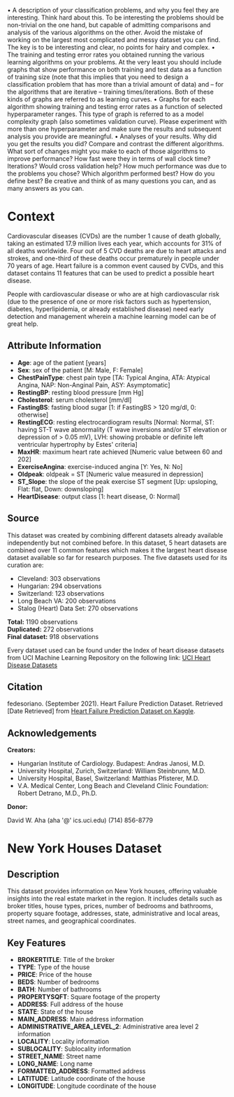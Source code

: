 • A description of your classification problems, and why you feel they are interesting. Think hard about
this. To be interesting the problems should be non-trivial on the one hand, but capable of admitting
comparisons and analysis of the various algorithms on the other. Avoid the mistake of working on the
largest most complicated and messy dataset you can find. The key is to be interesting and clear, no points
for hairy and complex.
• The training and testing error rates you obtained running the various learning algorithms on your problems.
At the very least you should include graphs that show performance on both training and test data as a
function of training size (note that this implies that you need to design a classification problem that has
more than a trivial amount of data) and – for the algorithms that are iterative – training times/iterations.
Both of these kinds of graphs are referred to as learning curves.
• Graphs for each algorithm showing training and testing error rates as a function of selected hyperparameter
ranges. This type of graph is referred to as a model complexity graph (also sometimes validation curve).
Please experiment with more than one hyperparameter and make sure the results and subsequent analysis
you provide are meaningful.
• Analyses of your results. Why did you get the results you did? Compare and contrast the different
algorithms. What sort of changes might you make to each of those algorithms to improve performance?
How fast were they in terms of wall clock time? Iterations? Would cross validation help? How much
performance was due to the problems you chose? Which algorithm performed best? How do you define
best? Be creative and think of as many questions you can, and as many answers as you can.

# Context

Cardiovascular diseases (CVDs) are the number 1 cause of death globally, taking an estimated 17.9 million lives each year, which accounts for 31% of all deaths worldwide. Four out of 5 CVD deaths are due to heart attacks and strokes, and one-third of these deaths occur prematurely in people under 70 years of age. Heart failure is a common event caused by CVDs, and this dataset contains 11 features that can be used to predict a possible heart disease.

People with cardiovascular disease or who are at high cardiovascular risk (due to the presence of one or more risk factors such as hypertension, diabetes, hyperlipidemia, or already established disease) need early detection and management wherein a machine learning model can be of great help.

## Attribute Information

- **Age**: age of the patient [years]
- **Sex**: sex of the patient [M: Male, F: Female]
- **ChestPainType**: chest pain type [TA: Typical Angina, ATA: Atypical Angina, NAP: Non-Anginal Pain, ASY: Asymptomatic]
- **RestingBP**: resting blood pressure [mm Hg]
- **Cholesterol**: serum cholesterol [mm/dl]
- **FastingBS**: fasting blood sugar [1: if FastingBS > 120 mg/dl, 0: otherwise]
- **RestingECG**: resting electrocardiogram results [Normal: Normal, ST: having ST-T wave abnormality (T wave inversions and/or ST elevation or depression of > 0.05 mV), LVH: showing probable or definite left ventricular hypertrophy by Estes' criteria]
- **MaxHR**: maximum heart rate achieved [Numeric value between 60 and 202]
- **ExerciseAngina**: exercise-induced angina [Y: Yes, N: No]
- **Oldpeak**: oldpeak = ST [Numeric value measured in depression]
- **ST_Slope**: the slope of the peak exercise ST segment [Up: upsloping, Flat: flat, Down: downsloping]
- **HeartDisease**: output class [1: heart disease, 0: Normal]

## Source

This dataset was created by combining different datasets already available independently but not combined before. In this dataset, 5 heart datasets are combined over 11 common features which makes it the largest heart disease dataset available so far for research purposes. The five datasets used for its curation are:

- Cleveland: 303 observations
- Hungarian: 294 observations
- Switzerland: 123 observations
- Long Beach VA: 200 observations
- Stalog (Heart) Data Set: 270 observations

**Total:** 1190 observations  
**Duplicated:** 272 observations  
**Final dataset:** 918 observations

Every dataset used can be found under the Index of heart disease datasets from UCI Machine Learning Repository on the following link: [UCI Heart Disease Datasets](https://archive.ics.uci.edu/ml/machine-learning-databases/heart-disease/)

## Citation

fedesoriano. (September 2021). Heart Failure Prediction Dataset. Retrieved [Date Retrieved] from [Heart Failure Prediction Dataset on Kaggle](https://www.kaggle.com/fedesoriano/heart-failure-prediction).

## Acknowledgements

**Creators:**

- Hungarian Institute of Cardiology. Budapest: Andras Janosi, M.D.
- University Hospital, Zurich, Switzerland: William Steinbrunn, M.D.
- University Hospital, Basel, Switzerland: Matthias Pfisterer, M.D.
- V.A. Medical Center, Long Beach and Cleveland Clinic Foundation: Robert Detrano, M.D., Ph.D.

**Donor:**

David W. Aha (aha '@' ics.uci.edu) (714) 856-8779


# New York Houses Dataset

## Description

This dataset provides information on New York houses, offering valuable insights into the real estate market in the region. It includes details such as broker titles, house types, prices, number of bedrooms and bathrooms, property square footage, addresses, state, administrative and local areas, street names, and geographical coordinates.

## Key Features

- **BROKERTITLE**: Title of the broker
- **TYPE**: Type of the house
- **PRICE**: Price of the house
- **BEDS**: Number of bedrooms
- **BATH**: Number of bathrooms
- **PROPERTYSQFT**: Square footage of the property
- **ADDRESS**: Full address of the house
- **STATE**: State of the house
- **MAIN_ADDRESS**: Main address information
- **ADMINISTRATIVE_AREA_LEVEL_2**: Administrative area level 2 information
- **LOCALITY**: Locality information
- **SUBLOCALITY**: Sublocality information
- **STREET_NAME**: Street name
- **LONG_NAME**: Long name
- **FORMATTED_ADDRESS**: Formatted address
- **LATITUDE**: Latitude coordinate of the house
- **LONGITUDE**: Longitude coordinate of the house